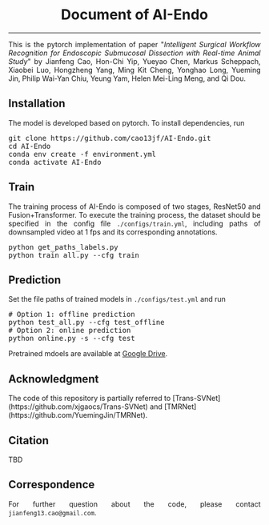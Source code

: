 <h1 align="center"> Document of AI-Endo</h1>
<HR SIZE=10>
<p align="justify">This is the pytorch implementation of paper "<i>Intelligent Surgical Workflow Recognition for Endoscopic
Submucosal Dissection with Real-time Animal Study</i>" by Jianfeng Cao, Hon-Chi Yip, Yueyao Chen, Markus Scheppach, Xiaobei Luo,
Hongzheng Yang, Ming Kit Cheng, Yonghao Long, Yueming Jin, Philip Wai-Yan Chiu, Yeung Yam, Helen Mei-Ling Meng, and Qi Dou.</p>

<h2>Installation</h2>
The model is developed based on pytorch. To install dependencies, run

<pre>
git clone https://github.com/cao13jf/AI-Endo.git
cd AI-Endo
conda env create -f environment.yml
conda activate AI-Endo
</pre>

<h2>Train</h2>
<p align="justify">The training process of AI-Endo is composed of two stages, ResNet50 and Fusion+Transformer. To execute the
training process, the dataset should be specified in the config file <code>./configs/train.yml</code>, including paths of downsampled 
video at 1 fps and its corresponding annotations.</p>

<pre>
python get_paths_labels.py
python train_all.py --cfg train
</pre>

<h2>Prediction</h2>
<p align="justify">Set the file paths of trained models in <code>./configs/test.yml</code> and run</p>

<pre>
# Option 1: offline prediction
python test_all.py --cfg test_offline
# Option 2: online prediction
python online.py -s --cfg test
</pre>
Pretrained mdoels are available at [Google Drive](https://drive.google.com/drive/folders/1aMgEuxhZjLtSJ3ica6EVKYkGeMGG1Vtw?usp=share_link).

<h2>Acknowledgment</h2>
The code of this repository is partially referred to [Trans-SVNet](https://github.com/xjgaocs/Trans-SVNet) and [TMRNet](https://github.com/YuemingJin/TMRNet).

<h2>Citation</h2>
TBD

<h2>Correspondence</h2>
<p align="justify">For further question about the code, please contact <code>jianfeng13.cao@gmail.com</code>.</p>